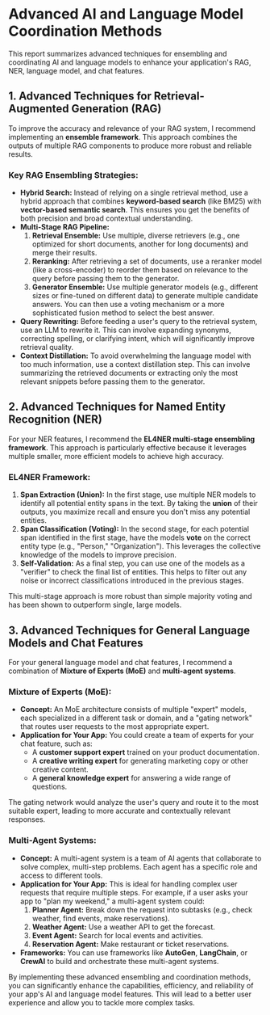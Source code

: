 # Advanced AI and Language Model Coordination Methods

This report summarizes advanced techniques for ensembling and coordinating AI and language models to enhance your application's RAG, NER, language model, and chat features.

## 1. Advanced Techniques for Retrieval-Augmented Generation (RAG)

To improve the accuracy and relevance of your RAG system, I recommend implementing an **ensemble framework**. This approach combines the outputs of multiple RAG components to produce more robust and reliable results.

### Key RAG Ensembling Strategies:

*   **Hybrid Search:** Instead of relying on a single retrieval method, use a hybrid approach that combines **keyword-based search** (like BM25) with **vector-based semantic search**. This ensures you get the benefits of both precision and broad contextual understanding.
*   **Multi-Stage RAG Pipeline:**
    1.  **Retrieval Ensemble:** Use multiple, diverse retrievers (e.g., one optimized for short documents, another for long documents) and merge their results.
    2.  **Reranking:** After retrieving a set of documents, use a reranker model (like a cross-encoder) to reorder them based on relevance to the query before passing them to the generator.
    3.  **Generator Ensemble:** Use multiple generator models (e.g., different sizes or fine-tuned on different data) to generate multiple candidate answers. You can then use a voting mechanism or a more sophisticated fusion method to select the best answer.
*   **Query Rewriting:** Before feeding a user's query to the retrieval system, use an LLM to rewrite it. This can involve expanding synonyms, correcting spelling, or clarifying intent, which will significantly improve retrieval quality.
*   **Context Distillation:** To avoid overwhelming the language model with too much information, use a context distillation step. This can involve summarizing the retrieved documents or extracting only the most relevant snippets before passing them to the generator.

## 2. Advanced Techniques for Named Entity Recognition (NER)

For your NER features, I recommend the **EL4NER multi-stage ensembling framework**. This approach is particularly effective because it leverages multiple smaller, more efficient models to achieve high accuracy.

### EL4NER Framework:

1.  **Span Extraction (Union):** In the first stage, use multiple NER models to identify all potential entity spans in the text. By taking the **union** of their outputs, you maximize recall and ensure you don't miss any potential entities.
2.  **Span Classification (Voting):** In the second stage, for each potential span identified in the first stage, have the models **vote** on the correct entity type (e.g., "Person," "Organization"). This leverages the collective knowledge of the models to improve precision.
3.  **Self-Validation:** As a final step, you can use one of the models as a "verifier" to check the final list of entities. This helps to filter out any noise or incorrect classifications introduced in the previous stages.

This multi-stage approach is more robust than simple majority voting and has been shown to outperform single, large models.

## 3. Advanced Techniques for General Language Models and Chat Features

For your general language model and chat features, I recommend a combination of **Mixture of Experts (MoE)** and **multi-agent systems**.

### Mixture of Experts (MoE):

*   **Concept:** An MoE architecture consists of multiple "expert" models, each specialized in a different task or domain, and a "gating network" that routes user requests to the most appropriate expert.
*   **Application for Your App:** You could create a team of experts for your chat feature, such as:
    *   A **customer support expert** trained on your product documentation.
    *   A **creative writing expert** for generating marketing copy or other creative content.
    *   A **general knowledge expert** for answering a wide range of questions.

The gating network would analyze the user's query and route it to the most suitable expert, leading to more accurate and contextually relevant responses.

### Multi-Agent Systems:

*   **Concept:** A multi-agent system is a team of AI agents that collaborate to solve complex, multi-step problems. Each agent has a specific role and access to different tools.
*   **Application for Your App:** This is ideal for handling complex user requests that require multiple steps. For example, if a user asks your app to "plan my weekend," a multi-agent system could:
    1.  **Planner Agent:** Break down the request into subtasks (e.g., check weather, find events, make reservations).
    2.  **Weather Agent:** Use a weather API to get the forecast.
    3.  **Event Agent:** Search for local events and activities.
    4.  **Reservation Agent:** Make restaurant or ticket reservations.
*   **Frameworks:** You can use frameworks like **AutoGen**, **LangChain**, or **CrewAI** to build and orchestrate these multi-agent systems.

By implementing these advanced ensembling and coordination methods, you can significantly enhance the capabilities, efficiency, and reliability of your app's AI and language model features. This will lead to a better user experience and allow you to tackle more complex tasks.